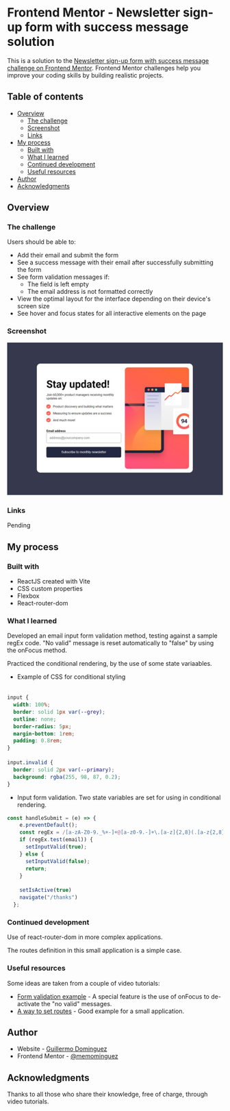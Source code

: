 # Frontend Mentor - Newsletter sign-up form with success message solution

This is a solution to the [Newsletter sign-up form with success message challenge on Frontend Mentor](https://www.frontendmentor.io/challenges/newsletter-signup-form-with-success-message-3FC1AZbNrv). Frontend Mentor challenges help you improve your coding skills by building realistic projects. 

## Table of contents

- [Overview](#overview)
  - [The challenge](#the-challenge)
  - [Screenshot](#screenshot)
  - [Links](#links)
- [My process](#my-process)
  - [Built with](#built-with)
  - [What I learned](#what-i-learned)
  - [Continued development](#continued-development)
  - [Useful resources](#useful-resources)
- [Author](#author)
- [Acknowledgments](#acknowledgments)


## Overview

### The challenge

Users should be able to:

- Add their email and submit the form
- See a success message with their email after successfully submitting the form
- See form validation messages if:
  - The field is left empty
  - The email address is not formatted correctly
- View the optimal layout for the interface depending on their device's screen size
- See hover and focus states for all interactive elements on the page

### Screenshot

![](./public/Screenshot.jpg)


### Links
Pending

## My process

### Built with

- ReactJS created with Vite
- CSS custom properties
- Flexbox
- React-router-dom


### What I learned

Developed an email input form validation method, testing against a sample regEx code. "No valid" message is reset automatically to "false" by using the onFocus method.

Practiced the conditional rendering, by the use of some state variaables.

- Example of CSS for conditional styling
```css

input {
  width: 100%; 
  border: solid 1px var(--grey);
  outline: none;
  border-radius: 5px;
  margin-bottom: 1rem;
  padding: 0.8rem;
}

input.invalid {
  border: solid 2px var(--primary);
  background: rgba(255, 98, 87, 0.2); 
}
```

- Input form validation. Two state variables are set for using in conditional rendering.
```js
const handleSubmit = (e) => {
    e.preventDefault();
    const regEx = /[a-zA-Z0-9._%+-]+@[a-z0-9.-]+\.[a-z]{2,8}(.[a-z{2,8}])?/g;
    if (regEx.test(email)) {
      setInputValid(true);
    } else {
      setInputValid(false);
      return;
    }

    setIsActive(true)
    navigate("/thanks")
  };
```

### Continued development

Use of react-router-dom in more complex applications.

The routes definition in this small application is a simple case.



### Useful resources

Some ideas are taken from a couple of video tutorials:

- [Form validation example](https://www.youtube.com/watch?v=tIdNeoHniEY) - A special feature is the use of onFocus to de-activate the "no valid" messages.
- [A way to set routes](https://www.youtube.com/watch?v=TWz4TjSssbg) - Good example for a small application.



## Author

- Website - [Guillermo Dominguez](https://gdominguez-portfolio.netlify.app)
- Frontend Mentor - [@memominguez](https://www.frontendmentor.io/profile/memominguez)


## Acknowledgments

Thanks to all those who share their knowledge, free of charge, through video tutorials. 